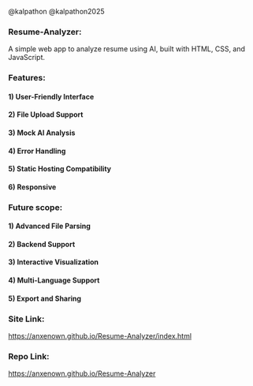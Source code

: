 @kalpathon
@kalpathon2025

### Resume-Analyzer:
A simple web app to analyze resume using AI, built with HTML, CSS, and JavaScript.


### Features:
#### 1) User-Friendly Interface
#### 2) File Upload Support
#### 3) Mock AI Analysis
#### 4) Error Handling
#### 5) Static Hosting Compatibility
#### 6) Responsive

### Future scope:
#### 1) Advanced File Parsing
#### 2) Backend Support
#### 3) Interactive Visualization
#### 4) Multi-Language Support
#### 5) Export and Sharing

### Site Link:
https://anxenown.github.io/Resume-Analyzer/index.html

### Repo Link:
https://anxenown.github.io/Resume-Analyzer